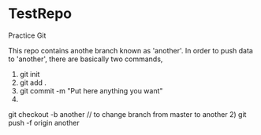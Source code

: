 # TestRepo
Practice Git


This repo contains anothe branch known as 'another'.
In order to push data to 'another', there are basically two commands,

1) git init
2) git add .
3) git commit -m "Put here anything you want"
4) 
git checkout -b another    // to change branch from master to another
2) git push -f origin another
